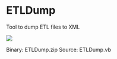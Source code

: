 # ETLDump
Tool to dump ETL files to XML

<img src="something.png">

Binary: ETLDump.zip
Source: ETLDump.vb
